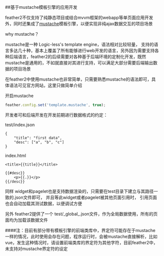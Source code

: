 ##基于mustache模板引擎的应用开发

feather2不仅支持了纯静态项目或结合mvvm框架的webapp等单页面应用开发外，同时还集成了[mustache](http://mustache.github.io/)模板引擎，以便实现非纯ajax数据交互的项目场景

why mustache？

mustache是一种 Logic-less's template engine，语法相对比较轻量， 支持的语言多达几十种，基本上覆盖了所有能够进行web开发的语言，另外因为需要支持各种后端语言，feather2的后续需要对各种基于后端环境的定制化开发，既然mustache是通用的，不如就直接对其进行支持，可以满足大部分需要后端输出数据的项目场景


在feather2中使用mustache也非常简单，只需要熟悉mustache的语法即可，具体语法可见官方网站，这里只做简单介绍

开启mustache

```js
feather.config.set('template.mustache', true);
```

开发者可和后端开发在开发前期进行数据格式的约定：


test/index.json
```
{
    "title": "first data",
    "desc": ["a", "b", "c"]
}
```

index.html

```
<title>{{title}}</title>

{{#desc}}
    <p>{{.}}</p>
{{/desc}}
```

同样 widget和pagelet也是支持数据渲染的，只需要在test目录下建立与其路径一致的.json文件即可， 并且等此widget或者pagelet被其他页面引用时， 引用页面也会自动加载其测试数据，以便调试方便

另外 feather2提供了一个 test/\_global\_.json文件，作为全局数据使用，所有的页面均为加载该数据文件

####注：目前有部分带有模板引擎的前端类库中，界定符可能存在于mustache一样的情况，此时使用会存在问题，程序运行时，会被mustache直接解析，比如vue，发生这种情况时，请设置前端类库的界定符为其他字符，目前feather2中，未支持对mustache界定符的设定
